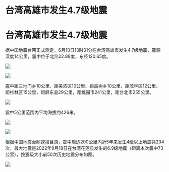 # 台湾高雄市发生4.7级地震

# 台湾高雄市发生4.7级地震

据中国地震台网正式测定，6月10日13时31分在台湾高雄市发生4.7级地震，震源深度14公里，震中位于北纬22.88度，东经120.65度。

![](https://inews.gtimg.com/om_bt/O-Sy_vWYRkqY5Nv5Q3q4H2HSDVJmJVBeZwTTWlC4nuiBQAA/1000)

![](https://inews.gtimg.com/om_bt/OZRxjR6rlEudGpiMON4nvWFtzE1XS7XPWIVpT1ooQT07wAA/1000)

震中距三地门乡10公里、距美浓区10公里、距高树乡10公里、距茂林区12公里、距杉林区15公里，距屏东县29公里，距桃园市241公里，距台北市255公里。

![](https://inews.gtimg.com/om_bt/OmN1RfowCxbQdaf2njtA8JdnjFwf8q87iENdSFz6ipTv8AA/1000)

震中5公里范围内平均海拔约426米。

![](https://inews.gtimg.com/om_bt/OKC4AGDjMOjWgMJxsmmgkt2qPIF7Kc33a-0tpce6nx6RQAA/1000)

![](https://inews.gtimg.com/om_bt/OKIObl67kiAiIdfk3z16LPybM-8nVoIwjarCulng9WBogAA/1000)

根据中国地震台网速报目录，震中周边200公里内近5年来发生4级以上地震共234次，最大地震是2022年9月18日在台湾花莲县发生的6.9级地震（距离本次震中73公里），按震级大小前50次历史地震分布如图。

![](https://inews.gtimg.com/om_bt/On_0wh5ByRWCgfS5z9CEgQY3f2taVbt5zw_RHIbYJDarIAA/1000)

